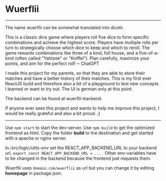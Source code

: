 
# Wuerflii
___


The name wuerflii can be somewhat translated into dicelii.

This is a classic dice game where players roll five dice to form specific combinations and achieve the highest score. Players have multiple rolls per turn to strategically choose which dice to keep and which to reroll. The game rewards combinations like three of a kind, full house, and a five-of-a-kind (often called "Yahtzee" or "Kniffel"). Plan carefully, maximize your points, and aim for the perfect roll!
~ ChatGPT

I made this project for my parents, so that they are able to store their matches and have a better history of their matches. 
This is my first ever ReactJS build and therefore also a bit of a playground to test new concepts I learned or want to try out. The UI is german only at this point. 

The backend can be found at wuerflii-backend.

If anyone ever sees this project and wants to help me improve this project, I would be really grateful and also a bit proud. ;) 


___


Use `npm start` to start the dev-server.
Use `npm build` to get the optimized frontend as html. Copy the folder **build** to the destination and get started with a apache or nginx server.

In */src/logic/utils-env* set the REACT_APP_BACKEND_URL to your backend url.
`export const REACT_APP_BACKEND_URL = ... `
Other env-variables have to be changed in the backend because the frontend just requests them.

Wuerflii uses `domain.com/wuerflii` as url but you can change it by editing **homepage** in package.json.

